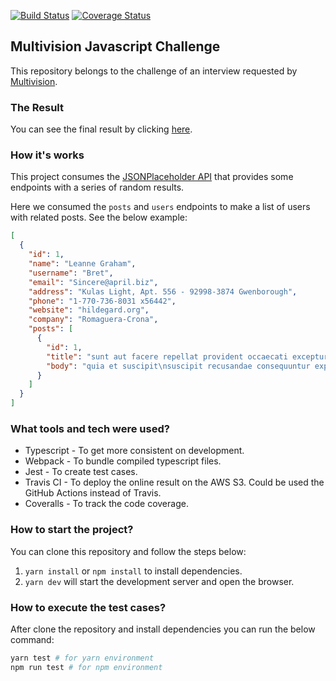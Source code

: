 [![Build Status](https://app.travis-ci.com/italoiz/multivision-challenge.svg?branch=main)](https://app.travis-ci.com/italoiz/multivision-challenge)
[![Coverage Status](https://coveralls.io/repos/github/italoiz/multivision-challenge/badge.svg?branch=main)](https://coveralls.io/github/italoiz/multivision-challenge?branch=main)

## Multivision Javascript Challenge

This repository belongs to the challenge of an interview requested by [Multivision](https://www.multivision.pt/).

### The Result

You can see the final result by clicking [here](http://multivision-chl.s3-website-us-east-1.amazonaws.com).

### How it's works

This project consumes the [JSONPlaceholder API](https://jsonplaceholder.typicode.com/) that provides some endpoints with a series of random results.

Here we consumed the `posts` and `users` endpoints to make a list of users with related posts. See the below example:

```json
[
  {
    "id": 1,
    "name": "Leanne Graham",
    "username": "Bret",
    "email": "Sincere@april.biz",
    "address": "Kulas Light, Apt. 556 - 92998-3874 Gwenborough",
    "phone": "1-770-736-8031 x56442",
    "website": "hildegard.org",
    "company": "Romaguera-Crona",
    "posts": [
      {
        "id": 1,
        "title": "sunt aut facere repellat provident occaecati excepturi optio reprehenderit",
        "body": "quia et suscipit\nsuscipit recusandae consequuntur expedita et cum\nreprehenderit molestiae ut ut quas totam\nnostrum rerum est autem sunt rem eveniet architecto"
      }
    ]
  }
]
```

### What tools and tech were used?

- Typescript - To get more consistent on development.
- Webpack - To bundle compiled typescript files.
- Jest - To create test cases.
- Travis CI - To deploy the online result on the AWS S3. Could be used the GitHub Actions instead of Travis.
- Coveralls - To track the code coverage.

### How to start the project?

You can clone this repository and follow the steps below:

1. `yarn install` or `npm install` to install dependencies.
2. `yarn dev` will start the development server and open the browser.

### How to execute the test cases?

After clone the repository and install dependencies you can run the below command:

```sh
yarn test # for yarn environment
npm run test # for npm environment
```
